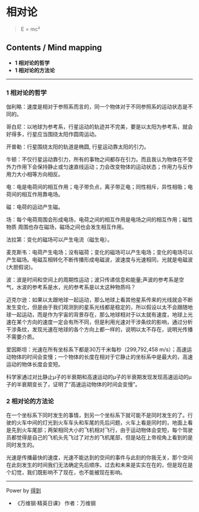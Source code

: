 # 相对论
> E = mc²

## Contents / Mind mapping
- **1 相对论的哲学**
- **1 相对论的方法论**

---

### 1 相对论的哲学

伽利略：速度是相对于参照系而言的，同一个物体对于不同参照系的运动状态是不同的。

哥白尼：以地球为参考系，行星运动的轨迹并不完美，要是以太阳为参考系，就会好得多，行星应当围绕太阳作圆周运动。

开普勒：行星围绕太阳的轨道是椭圆, 行星运动靠太阳的引力。

牛顿：不仅行星运动靠引力，所有的事物之间都存在引力。而且我认为物体在不受外力作用下会保持静止或匀速直线运动；力会改变物体的运动状态；作用力与反作用力大小相等方向相反。

电：电是电荷间的相互作用；电子带负点，离子带正电；同性相斥，异性相吸；电荷间的相互作用靠电场。

磁：电荷的运动产生磁。

场：每个电荷周围会形成电场，电荷之间的相互作用是电场之间的相互作用；磁性物质
周围也存在磁场，磁场之间也会发生相互作用。

法拉第：变化的磁场可以产生电流（磁生电）。

麦克斯韦：电荷产生电场；没有磁荷；变化的磁场可以产生电场；变化的电场可以产生磁场。电磁互相转化不断传播形成电磁波，波速度与光速相同，光就是电磁波(大胆假说)。

波：波是时间和空间上的周期性运动；波只传递信息和能量;声波的参考系是空气，水波的参考系是水，光的参考系是以太这种物质吗？

迈克尔逊：如果以太跟地球一起运动，那么地球上看其他星系传来的光线就会不断发生变化，但是由于我们观测到的星系光线都是稳定的，所以假设以太不会跟随地球一起运动，而是作为宇宙的背景存在，那么地球相对于以太就有速度，地球上光速在某个方向的速度一定会有所不同，但是利用光速对干涉条纹的影响，通过分析干涉条纹，发现光速在地球的各个方向上都一样的，说明以太不存在，说明光传播不需要介质。

爱因斯坦：光速在所有坐标系下都是30万千米每秒（299,792,458 m/s）；高速运动物体的时间会变慢；一个物体的长度在相对于它静止的坐标系中是最大的，高速运动的物体长度会变短。

科学家通过对比静止μ子的半衰期和高速运动的μ子的半衰期发现发现高速运动的μ子的半衰期变长了，证明了“高速运动物体的时间会变慢”。

### 2 相对论的方法论

在一个坐标系下同时发生的事情，到另一个坐标系下就可能不是同时发生的了。行驶的火车中间的灯光到火车车头和车尾的先后问题，火车上看是同时的，地面上看是先到火车尾部；两架相同大小的飞机相对飞行，由于运动物体会变短，每个驾驶员都觉得是自己的飞机头先飞过了对方的飞机尾部，但是站在上帝视角上看到的是同时发生的。

光速是传播最快的速度，光速不能达到的空间的事件与此刻的你我无关，那个空间在此刻发生的时间我们无法确定先后顺序。过去和未来是实实在在的，但是现在是个幻觉，我们既影响不了现在，也不能被现在影响。

---
Power by [得到](https://igetget.com)
- 《万维钢·精英日课》 作者：万维钢
